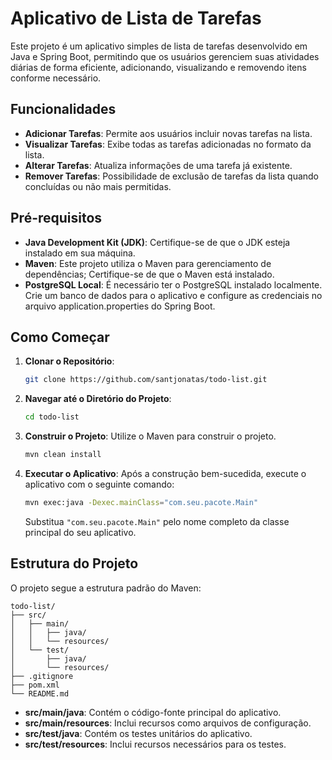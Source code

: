 # Aplicativo de Lista de Tarefas  
Este projeto é um aplicativo simples de lista de tarefas desenvolvido em Java e Spring Boot, permitindo que os usuários gerenciem suas atividades diárias de forma eficiente, adicionando, visualizando e removendo itens conforme necessário.  

## Funcionalidades  
- **Adicionar Tarefas**: Permite aos usuários incluir novas tarefas na lista.  
- **Visualizar Tarefas**: Exibe todas as tarefas adicionadas no formato da lista.  
- **Alterar Tarefas**: Atualiza informações de uma tarefa já existente.  
- **Remover Tarefas**: Possibilidade de exclusão de tarefas da lista quando concluídas ou não mais permitidas.  

## Pré-requisitos  
- **Java Development Kit (JDK)**: Certifique-se de que o JDK esteja instalado em sua máquina.  
- **Maven**: Este projeto utiliza o Maven para gerenciamento de dependências; Certifique-se de que o Maven está instalado.
- **PostgreSQL Local**: É necessário ter o PostgreSQL instalado localmente. Crie um banco de dados para o aplicativo e configure as credenciais no arquivo application.properties do Spring Boot.

## Como Começar  

1. **Clonar o Repositório**:  
   
   ```bash
   git clone https://github.com/santjonatas/todo-list.git
   ```  

2. **Navegar até o Diretório do Projeto**:  
   
   ```bash
   cd todo-list
   ```  

3. **Construir o Projeto**: Utilize o Maven para construir o projeto.  
   
   ```bash
   mvn clean install
   ```  

4. **Executar o Aplicativo**: Após a construção bem-sucedida, execute o aplicativo com o seguinte comando:  
   
   ```bash
   mvn exec:java -Dexec.mainClass="com.seu.pacote.Main"
   ```  
   Substitua `"com.seu.pacote.Main"` pelo nome completo da classe principal do seu aplicativo.  

## Estrutura do Projeto  
O projeto segue a estrutura padrão do Maven:  

```
todo-list/
├── src/
│   ├── main/
│   │   ├── java/
│   │   └── resources/
│   └── test/
│       ├── java/
│       └── resources/
├── .gitignore
├── pom.xml
└── README.md
```  

- **src/main/java**: Contém o código-fonte principal do aplicativo.  
- **src/main/resources**: Inclui recursos como arquivos de configuração.  
- **src/test/java**: Contém os testes unitários do aplicativo.  
- **src/test/resources**: Inclui recursos necessários para os testes.  
